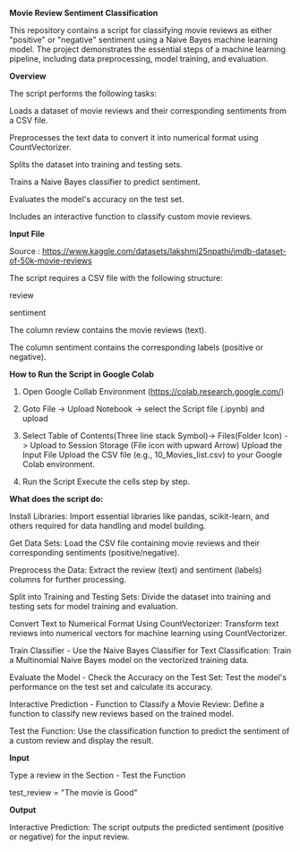 **Movie Review Sentiment Classification**

This repository contains a script for classifying movie reviews as either "positive" or "negative" sentiment using a Naive Bayes machine learning model. 
The project demonstrates the essential steps of a machine learning pipeline, including data preprocessing, model training, and evaluation.

**Overview**

The script performs the following tasks:

Loads a dataset of movie reviews and their corresponding sentiments from a CSV file.

Preprocesses the text data to convert it into numerical format using CountVectorizer.

Splits the dataset into training and testing sets.

Trains a Naive Bayes classifier to predict sentiment.

Evaluates the model's accuracy on the test set.

Includes an interactive function to classify custom movie reviews.

**Input File**

Source : https://www.kaggle.com/datasets/lakshmi25npathi/imdb-dataset-of-50k-movie-reviews

The script requires a CSV file with the following structure:

review

sentiment

The column review contains the movie reviews (text).

The column sentiment contains the corresponding labels (positive or negative).

**How to Run the Script in Google Colab**

1. Open Google Collab Environment (https://colab.research.google.com/)
2. Goto File -> Upload Notebook -> select the Script file (.ipynb) and upload
3. Select Table of Contents(Three line stack Symbol)-> Files(Folder Icon) -> Upload to Session Storage (File icon with upward Arrow)
Upload the Input File
Upload the CSV file (e.g., 10_Movies_list.csv) to your Google Colab environment.

4. Run the Script
Execute the cells step by step.

**What does the script do:**

Install Libraries: Import essential libraries like pandas, scikit-learn, and others required for data handling and model building.

Get Data Sets: Load the CSV file containing movie reviews and their corresponding sentiments (positive/negative).

Preprocess the Data: Extract the review (text) and sentiment (labels) columns for further processing.

Split into Training and Testing Sets: Divide the dataset into training and testing sets for model training and evaluation.

Convert Text to Numerical Format Using CountVectorizer: Transform text reviews into numerical vectors for machine learning using CountVectorizer.

Train Classifier - Use the Naive Bayes Classifier for Text Classification: Train a Multinomial Naive Bayes model on the vectorized training data.

Evaluate the Model - Check the Accuracy on the Test Set: Test the model's performance on the test set and calculate its accuracy.

Interactive Prediction - Function to Classify a Movie Review: Define a function to classify new reviews based on the trained model.

Test the Function: Use the classification function to predict the sentiment of a custom review and display the result.

**Input**

Type a review in the Section - Test the Function

test_review = "The movie is Good"

**Output**

Interactive Prediction: The script outputs the predicted sentiment (positive or negative) for the input review.
